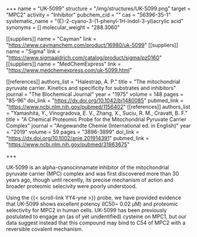 +++
name = "UK-5099"
structure = "/img/structures/UK-5099.png"
target = "MPC2"
activity = "Inhibitor"
pubchem_cid = ""
cas = "56396-35-1"
systematic_name = "(E)-2-cyano-3-(1-phenyl-1H-indol-3-yl)acrylic acid"
synonyms = []
molecular_weight = "288.3060"

[[suppliers]]
name = "Cayman"
link = "https://www.caymanchem.com/product/16980/uk-5099"
[[suppliers]]
name = "Sigma"
link = "https://www.sigmaaldrich.com/catalog/product/sigma/pz0160"
[[suppliers]]
name = "MedChemExpress"
link = "https://www.medchemexpress.com/uk-5099.html"


[[references]]
authors_list = "Halestrap, A. P."
title = "The mitochondrial pyruvate carrier. Kinetics and specificity for substrates and inhibitors"
journal = "The Biochemical Journal"
year = "1975"
volume = 148
pages = "85-96"
doi_link = "https://dx.doi.org/10.1042/bj1480085"
pubmed_link = "https://www.ncbi.nlm.nih.gov/pubmed/1156402"
[[references]]
authors_list = "Yamashita, Y., Vinogradova, E. V., Zhang, X., Suciu, R. M., Cravatt, B. F."
title = "A Chemical Proteomic Probe for the Mitochondrial Pyruvate Carrier Complex"
journal = "Angewandte Chemie (International ed. in English)"
year = "2019"
volume = 59
pages = "3896-3899"
doi_link = "https://dx.doi.org/10.1002/anie.201914391"
pubmed_link = "https://www.ncbi.nlm.nih.gov/pubmed/31863675"

+++

UK-5099 is an alpha-cyanocinnamate inhibitor of the mitochondrial pyruvate carrier (MPC) complex and was first discovered more than 30 years ago, though until recently, its precise mechanism of action and broader proteomic selecivity were poorly understood.

Using the {{< scroll-link YY4-yne >}} probe, we have provided evidence that UK-5099 shows excellent potency (IC50~ 0.02 μM) and proteomic selectivity for MPC2 in human cells. UK-5099 has been previously postulated to engage an (as of yet unidentified) cysteine on MPC1, but our data suggest instead that this compound may bind to C54 of MPC2 with a reversible covalent mechanism.
